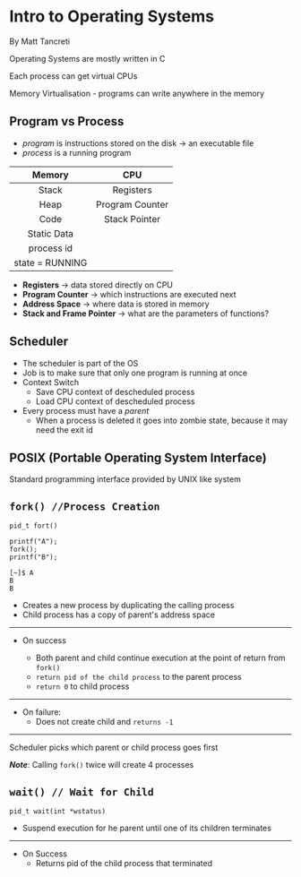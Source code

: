 # Intro to Operating Systems

By Matt Tancreti

Operating Systems are mostly written in C

Each process can get virtual CPUs

Memory Virtualisation - programs can write anywhere in the memory

## Program vs Process

- _program_ is instructions stored on the disk &rarr; an executable file
- _process_ is a running program

|Memory|CPU|
|:---:|:---:|
|Stack|Registers|
|Heap|Program Counter|
|Code|Stack Pointer|
|Static Data||
|process id||
|state = RUNNING||

- __Registers__ &rarr; data stored directly on CPU
- __Program Counter__ &rarr; which instructions are executed next
- __Address Space__ &rarr; where data is stored in memory
- __Stack and Frame Pointer__ &rarr; what are the parameters of functions?

## Scheduler

- The scheduler is part of the OS
- Job is to make sure that only one program is running at once
- Context Switch
  - Save CPU context of descheduled process
  - Load CPU context of descheduled process
- Every process must have a _parent_
  - When a process is deleted it goes into zombie state, because it may need the exit id

## POSIX (Portable Operating System Interface)

Standard programming interface provided by UNIX like system

## `fork() //Process Creation`

```
pid_t fort()
```

```
printf("A");
fork();
printf("B");

[~]$ A
B
B
```

- Creates a new process by duplicating the calling process
- Child process has a copy of parent's address space

___

- On success

  - Both parent and child continue execution at the point of return from `fork()`
  - `return pid of the child process` to the parent process
  - `return 0` to child process

___

- On failure:
  - Does not create child and `returns -1`

___

Scheduler picks which parent or child process goes first

___Note___: Calling `fork()` twice will create 4 processes

## `wait() // Wait for Child`

```
pid_t wait(int *wstatus)
```

- Suspend execution for he parent until one of its children terminates

___

- On Success
  - Returns pid of the child process that terminated
